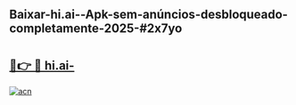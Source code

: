 ## Baixar-hi.ai--Apk-sem-anúncios-desbloqueado-completamente-2025-#2x7yo

# <h2><a href="https://ainizakaria.my?title=hi.ai-&ref=22M">🔗👉 🔴 hi.ai-</a></h2>

[![acn](https://github.com/user-attachments/assets/0f9c940e-d8b0-45ae-aac7-cd30a18b3e1c)](https://ainizakaria.my?title=hi.ai-&ref=22M)

